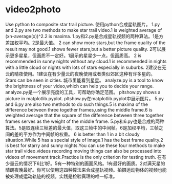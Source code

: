 # video2photo
Use python to composite star trail picture.
使用python合成星轨图片。
1.py and 2.py are two methods to make star trail video.1 is weighted average of (xn-average(x))^2.2 is maxima.
1.py和2.py是合成星轨视频的两种算法。1是方差加权平均。2是最大值。
2 can show more stars,but the frame quality of the result may not good.1 shows fewer stars,but a better picture quality.
2可以展示更多星星，但画质不一定好。1展示的星星少一点，但画质高。
2 is recommended in sunny nights without any cloud.1 is recommended in nights with a little cloud or nights with lots of stars especially in suburbs.
2建议在无云的晴夜使用。1建议在有少量云的夜晚使用或者类似郊区这种有许多星的。
Stars can be seen in cities.
城市里能看到星星。
analyze.py is a tool to know the brightness of your video,which can help you to decide your range.
analyze.py是一个展示亮度的工具，可帮助你确定范围。
pltshow.py shows a picture in matplotlib.pyplot.
pltshow.py在matplotlib.pyplot中展示图片。
5.py and 6.py are also two methods to do such things.5 is maxima of the difference between three together frames,using the middle frame.6 is weighted average that the square of the difference between three together frames serves as the weight of the middle frame.
5.py和6.py也是合成的两种算法。5是取连续三帧差的最大值，取这三帧中的中间帧。6是加权平均，三帧之间的差的平方作为中间帧的权重。
6 is better than 1 in a bit cloudy situation.While 5 has a special style of image.1 has the best frame quality.2 is best for starry and sunny nights.You can use these four methods to make star trail video.videos recording moving things can also be processed into videos of movement track.Practice is the only criterion for testing truth.
在有少量云的情况下6比1好。5有一种特别的画面风格。1有最好的画质。2对满天星的晴朗夜晚最好。你可以使用这四种算法来合成星轨视频。拍摄运动物体的视频也能被处理成运动轨迹的视频。实践是检验真理的唯一标准。
